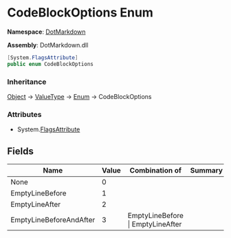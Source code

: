 # CodeBlockOptions Enum

**Namespace**: [DotMarkdown](../README.md)

**Assembly**: DotMarkdown\.dll

```csharp
[System.FlagsAttribute]
public enum CodeBlockOptions
```

### Inheritance

[Object](https://docs.microsoft.com/en-us/dotnet/api/system.object) &#x2192; [ValueType](https://docs.microsoft.com/en-us/dotnet/api/system.valuetype) &#x2192; [Enum](https://docs.microsoft.com/en-us/dotnet/api/system.enum) &#x2192; CodeBlockOptions

### Attributes

* System\.[FlagsAttribute](https://docs.microsoft.com/en-us/dotnet/api/system.flagsattribute)

## Fields

| Name | Value | Combination of | Summary |
| ---- | ----- | -------------- | ------- |
| None | 0 | |
| EmptyLineBefore | 1 | |
| EmptyLineAfter | 2 | |
| EmptyLineBeforeAndAfter | 3 | EmptyLineBefore \| EmptyLineAfter |

